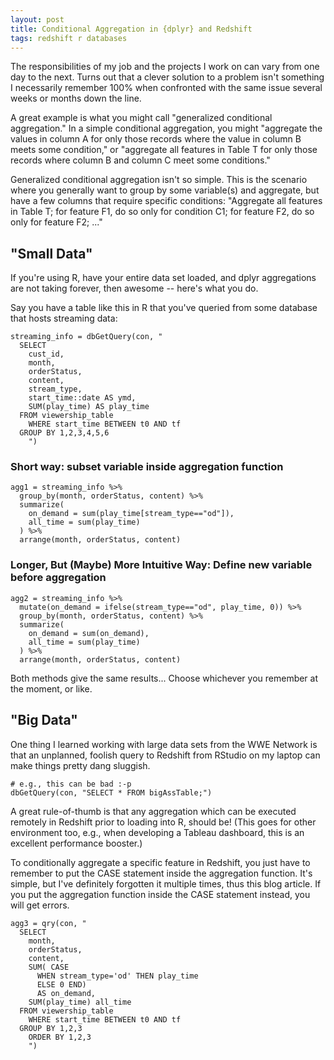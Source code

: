 ```yaml
---
layout: post
title: Conditional Aggregation in {dplyr} and Redshift
tags: redshift r databases
---
```


The responsibilities of my job and the projects I work on can vary from one day to the next. Turns out that a clever solution to a problem isn't something I necessarily remember 100% when confronted with the same issue several weeks or months down the line.  

A great example is what you might call "generalized conditional aggregation." 
In a simple conditional aggregation, you might "aggregate the values in column A for only
those records where the value in column B meets some condition," or 
"aggregate all features in Table T for only those records where column B and column
C meet some conditions."

Generalized conditional aggregation isn't so simple.  This is the scenario where
you generally want to group by some variable(s) and aggregate, but have a few
columns that require specific conditions:  "Aggregate all features in Table T;
for feature F1, do so only for condition C1; for feature F2, do so only for feature F2; ..."

## "Small Data"
If you're using R, have your entire data set loaded, and dplyr aggregations are not taking forever,
then awesome -- here's what you do.  

Say you have a table like this in R that you've queried from some database
that hosts streaming data:

```{r}
streaming_info = dbGetQuery(con, "
  SELECT 
    cust_id,
    month,
    orderStatus,
    content,
    stream_type,
    start_time::date AS ymd,
    SUM(play_time) AS play_time
  FROM viewership_table
    WHERE start_time BETWEEN t0 AND tf
  GROUP BY 1,2,3,4,5,6
    ")
```

### Short way: subset variable inside aggregation function
```{r}
agg1 = streaming_info %>% 
  group_by(month, orderStatus, content) %>% 
  summarize(
    on_demand = sum(play_time[stream_type=="od"]), 
    all_time = sum(play_time)
  ) %>%
  arrange(month, orderStatus, content)
```

### Longer, But (Maybe) More Intuitive Way:  Define new variable before aggregation
```{r}
agg2 = streaming_info %>% 
  mutate(on_demand = ifelse(stream_type=="od", play_time, 0)) %>% 
  group_by(month, orderStatus, content) %>% 
  summarize(
    on_demand = sum(on_demand), 
    all_time = sum(play_time)
  ) %>%
  arrange(month, orderStatus, content)
```

Both methods give the same results... Choose whichever you remember at the moment, or like.


## "Big Data"
One thing I learned working with large data sets from the WWE Network is that
an unplanned, foolish query to Redshift from RStudio on my laptop can make things pretty dang sluggish.  

```{r}
# e.g., this can be bad :-p
dbGetQuery(con, "SELECT * FROM bigAssTable;")
```

A great rule-of-thumb is that any aggregation which can be executed remotely in Redshift prior
to loading into R, should be! (This goes for other environment too, e.g., when developing a
Tableau dashboard, this is an excellent performance booster.)

To conditionally aggregate a specific feature in Redshift, you just have to remember to put the CASE 
statement inside the aggregation function. It's simple, but I've definitely forgotten it multiple times,
thus this blog article.  If you put the aggregation function inside the CASE statement instead, you will 
get errors.

```{r}
agg3 = qry(con, "
  SELECT 
    month,
    orderStatus,
    content,
    SUM( CASE 
      WHEN stream_type='od' THEN play_time
      ELSE 0 END)
      AS on_demand,
    SUM(play_time) all_time
  FROM viewership_table 
    WHERE start_time BETWEEN t0 AND tf
  GROUP BY 1,2,3
    ORDER BY 1,2,3
    ") 
```


